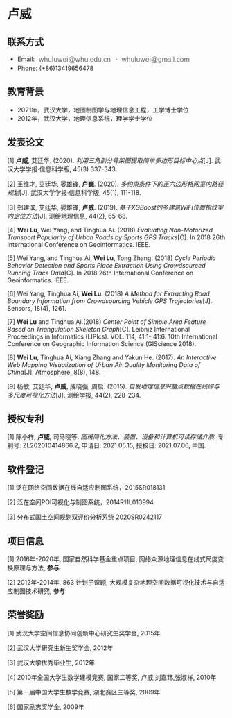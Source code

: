 # 卢威

## 联系方式
* Email: <img src="../static/whu.gif" style="display: inline-block;vertical-align: middle;" alt="卢威（Wei Lu)"/> &sdot;  <img src="../static/gmail.gif" style="display: inline-block;vertical-align: middle;" alt="卢威（Wei Lu)"/>
* Phone: (+86)13419656478

## 教育背景
* 2021年，武汉大学，地图制图学与地理信息工程，工学博士学位
* 2012年，武汉大学，地理信息系统，理学学士学位

## 发表论文
[1] **卢威**, 艾廷华. (2020). *利用三角剖分骨架图提取简单多边形目标中心点*[J]. 武汉大学学报·信息科学版, 45(3) 337-343. <br/>

[2] 王维才, 艾廷华, 晏雄锋, **卢巍**. (2020). *多约束条件下的正六边形格网室内路径规划*[J]. 武汉大学学报·信息科学版, 45(1), 111-118.<br/>

[3] 郑建滨, 艾廷华, 晏雄锋, **卢威**. (2019). *基于XGBoost的多建筑WiFi位置指纹室内定位方法*[J]. 测绘地理信息, 44(2), 65-68.<br/>

[4] **Wei Lu**, Wei Yang, and Tinghua Ai. (2018) *Evaluating Non-Motorized Transport Popularity of Urban Roads by Sports GPS Tracks*[C]. In 2018 26th International Conference on Geoinformatics. IEEE. <br/>

[5] Wei Yang, and Tinghua Ai, **Wei Lu**, Tong Zhang. (2018) *Cycle Periodic Behavior Detection and Sports Place Extraction Using Crowdsourced Running Trace Data*[C]. In 2018 26th International Conference on Geoinformatics. IEEE. <br/>

[6] Wei Yang, Tinghua Ai, **Wei Lu**. (2018) *A Method for Extracting Road Boundary Information from Crowdsourcing Vehicle GPS Trajectories*[J]. Sensors, 18(4), 1261.<br/>

[7] **Wei Lu** and Tinghua Ai.(2018) *Center Point of Simple Area Feature Based on Triangulation Skeleton Graph*[C]. Leibniz International Proceedings in Informatics (LIPIcs). VOL. 114, 41:1- 41:6. 10th International Conference on Geographic Information Science (GIScience 2018). <br/>

[8] **Wei Lu**, Tinghua Ai, Xiang Zhang and Yakun He. (2017). *An Interactive Web Mapping Visualization of Urban Air Quality Monitoring Data of China*[J]. Atmosphere, 8(8), 148. <br/>

[9] 杨敏, 艾廷华, **卢威**, 成晓强, 周启. (2015). *自发地理信息兴趣点数据在线综与多尺度可视化方法*[J]. 测绘学报, 44(2), 228-234. <br/>

## 授权专利
[1] 陈小祥, **卢威**, 司马晓等. *图斑简化方法、装置、设备和计算机可读存储介质*. 专利号: ZL202010414866.2, 申请日: 2021.05.15, 授权日: 2021.07.06, 中国.

## 软件登记
[1] 泛在网络空间数据在线自适应制图系统，2015SR018131<br/>

[2] 泛在空间POI可视化与制图系统，2014R11L013994<br/>

[3] 分布式国土空间规划双评价分析系统 2020SR0242117

## 项目信息
[1] 2016年-2020年, 国家自然科学基金重点项目, 网络众源地理信息在线式尺度变换原理与方法, **参与** <br/>

[2] 2012年-2014年, 863 计划子课题, 大规模复杂地理空间数据可视化技术与自适应制图技术研究, **参与**

## 荣誉奖励
[1] 武汉大学空间信息协同创新中心研究生奖学金, 2015年 <br/>

[2] 武汉大学研究生新生奖学金, 2012年 <br/>

[3] 武汉大学优秀毕业生, 2012年 <br/>

[4] 2010年全国大学生数学建模竞赛, 国家二等奖, 卢威,刘嘉玮,张淑祥, 2010年 <br/>

[5] 第一届中国大学生数学竞赛, 湖北赛区三等奖, 2009年 <br/>

[6] 国家励志奖学金, 2009年 <br/>
